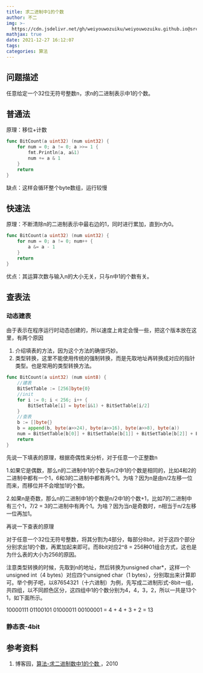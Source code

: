 ```yaml
---
title: 求二进制中1的个数
author: 不二
img: >-
  https://cdn.jsdelivr.net/gh/weiyouwozuiku/weiyouwozuiku.github.io@src/source/_posts/PageImg/算法/求二进制中1的个数.jpg
mathjax: true
date: 2021-12-27 16:12:07
tags:
categories: 算法
---
```


## 问题描述

任意给定一个32位无符号整数n，求n的二进制表示中1的个数。

## 普通法

原理：移位+计数

```go
func BitCount(a uint32) (num uint32) {
	for num = 0; a != 0; a >>= 1 {
		fmt.Println(a, a&1)
		num += a & 1
	}
	return
}
```

缺点：这样会循环整个byte数组，运行较慢

## 快速法

原理：不断清除n的二进制表示中最右边的1，同时进行累加，直到n为0。

```go
func BitCount(a uint32) (num uint32) {
	for num = 0; a != 0; num++ {
		a &= a - 1
	}
	return
}
```

优点：其运算次数与输入n的大小无关，只与n中1的个数有关。

## 查表法

### 动态建表

由于表示在程序运行时动态创建的，所以速度上肯定会慢一些，把这个版本放在这里，有两个原因

1.  介绍填表的方法，因为这个方法的确很巧妙。
1.  类型转换，这里不能使用传统的强制转换，而是先取地址再转换成对应的指针类型。也是常用的类型转换方法。

```go
func BitCount(a uint32) (num uint8) {
	//建表
	BitSetTable := [256]byte{0}
	//init
	for i := 0; i < 256; i++ {
		BitSetTable[i] = byte(i&1) + BitSetTable[i/2]
	}
	//查表
	b := []byte{}
	b = append(b, byte(a>>24), byte(a>>16), byte(a>>8), byte(a))
	num = BitSetTable[b[0]] + BitSetTable[b[1]] + BitSetTable[b[2]] + BitSetTable[b[3]]
	return
}
```

先说一下填表的原理，根据奇偶性来分析，对于任意一个正整数n

1.如果它是偶数，那么n的二进制中1的个数与n/2中1的个数是相同的，比如4和2的二进制中都有一个1，6和3的二进制中都有两个1。为啥？因为n是由n/2左移一位而来，而移位并不会增加1的个数。

2.如果n是奇数，那么n的二进制中1的个数是n/2中1的个数+1，比如7的二进制中有三个1，7/2 = 3的二进制中有两个1。为啥？因为当n是奇数时，n相当于n/2左移一位再加1。

再说一下查表的原理

对于任意一个32位无符号整数，将其分割为4部分，每部分8bit，对于这四个部分分别求出1的个数，再累加起来即可。而8bit对应2^8 = 256种01组合方式，这也是为什么表的大小为256的原因。

注意类型转换的时候，先取到n的地址，然后转换为unsigned char*，这样一个unsigned int（4 bytes）对应四个unsigned char（1 bytes），分别取出来计算即可。举个例子吧，以87654321（十六进制）为例，先写成二进制形式-8bit一组，共四组，以不同颜色区分，这四组中1的个数分别为4，4，3，2，所以一共是13个1，如下面所示。

10000111 01100101 01000011 00100001 = 4 + 4 + 3 + 2 = 13

### 静态表-4bit

## 参考资料

1. 博客园，[算法-求二进制数中1的个数 ](https://www.cnblogs.com/graphics/archive/2010/06/21/1752421.html)，2010
